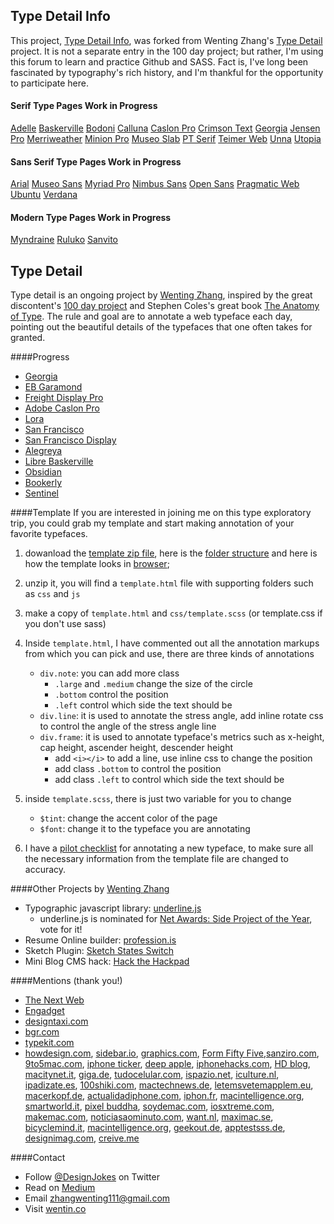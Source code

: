 Type Detail Info
----------------

This project, [Type Detail Info](http://typedetail.info/), was forked from Wenting Zhang's [Type Detail](http://typedetail.com/) project. It is not a separate entry in the 100 day project; but rather, I'm using this forum to learn and practice Github and SASS. Fact is, I've long been fascinated by typography's rich history, and I'm thankful for the opportunity to participate here. 

#### Serif Type Pages Work in Progress
[Adelle](http://typedetail.info/adelle_tk_detail.html)
[Baskerville](http://typedetail.info/baskerville_detail.html)
[Bodoni](http://typedetail.info/bodoni_tk_detail.html)
[Calluna](http://typedetail.info/calluna_tk_detail.html)
[Caslon Pro](http://typedetail.info/caslon_tk_detail.html)
[Crimson Text](http://typedetail.info/crimson_detail.html)
[Georgia](http://typedetail.info/georgia_detail.html)
[Jensen Pro](http://typedetail.info/jensen_tk_detail.html)
[Merriweather](http://typedetail.info/merriweather_detail.html)
[Minion Pro](http://typedetail.info/minion_tk_detail.html)
[Museo Slab](http://typedetail.info/museo_slab_tk_detail.html)
[PT Serif](http://typedetail.info/pt_serif_tk_detail.html)
[Teimer Web](http://typedetail.info/teimer_tk_detail.html)
[Unna](http://typedetail.info/unna_detail.html) 
[Utopia](http://typedetail.info/utopia_tk_detail.html)

#### Sans Serif Type Pages Work in Progress
[Arial](http://typedetail.info/arial_detail.html)
[Museo Sans](http://typedetail.info/museo_sans_tk_detail.html)
[Myriad Pro](http://typedetail.info/myriad_sans_tk_detail.html)
[Nimbus Sans](http://typedetail.info/nimbus_sans_tk_detail.html)
[Open Sans](http://typedetail.info/open_sans_tk_detail.html)
[Pragmatic Web](http://typedetail.info/pragmatica_tk_detail.html)
[Ubuntu](http://typedetail.info/ubuntu_detail.html)
[Verdana](http://typedetail.info/verdana_detail.html)

#### Modern Type Pages Work in Progress</h3>
[Myndraine](http://typedetail.info/myndraine_detail.html)
[Ruluko](http://typedetail.info/ruluko_detail.html)
[Sanvito](http://typedetail.info/sanvito_tk_detail.html)

Type Detail
-----------

Type detail is an ongoing project by [Wenting Zhang](https://thenetawards.com/vote/talent/wenting-zhang/), inspired by the great discontent's [100 day project](https://thegreatdiscontent.com/100days) and Stephen Coles's great book [The Anatomy of Type](http://typeanatomy.com/). The rule and goal are to annotate a web typeface each day, pointing out the beautiful details of the typefaces that one often takes for granted.

####Progress
- [Georgia](http://typedetail.com/georgia.html)
- [EB Garamond](http://typedetail.com/eb-garamond.html)
- [Freight Display Pro](http://typedetail.com/freight-display-pro.html)
- [Adobe Caslon Pro](http://typedetail.com/caslon.html)
- [Lora](http://typedetail.com/lora.html)
- [San Francisco](http://typedetail.com/san-francisco.html)
- [San Francisco Display](http://typedetail.com/san-francisco-display.html)
- [Alegreya](http://typedetail.com/alegreya.html)
- [Libre Baskerville](http://typedetail.com/libre-baskerville.html)
- [Obsidian](http://typedetail.com/obsidian.html)
- [Bookerly](http://typedetail.com/bookerly.html)
- [Sentinel](http://typedetail.com/sentinel.html)

####Template
If you are interested in joining me on this type exploratory trip, you could grab my template and start making annotation of your favorite typefaces.

1.  dowanload the [template zip file](https://github.com/wentin/typedetail/raw/gh-pages/template/template.zip), here is the [folder structure](https://github.com/wentin/typedetail/tree/gh-pages/template) and here is how the template looks in [browser](http://typedetail.com/template/template.html);
2. unzip it, you will find a `template.html` file with supporting folders such as `css` and `js`
3. make a copy of `template.html` and `css/template.scss` (or template.css if you don't use sass)
4. Inside `template.html`, I have commented out all the annotation markups from which you can pick and use, there are three kinds of annotations
    * `div.note`: you can add more class
        * `.large` and `.medium` change the size of the circle
        * `.bottom` control the position
        * `.left` control which side the text should be
    * `div.line`:  it is used to annotate the stress angle, add inline rotate css to control the angle of the stress angle line
    * `div.frame`: it is used to annotate typeface's metrics such as x-height, cap height, ascender height, descender height
        * add `<i></i>` to add a line, use inline css to change the position
        * add class `.bottom` to control the position
        * add class `.left` to control which side the text should be
5. inside `template.scss`, there is just two variable for you to change
    * `$tint`: change the accent color of the page 
    * `$font`:  change it to the typeface you are annotating

6. I have a [pilot checklist](https://hackpad.com/Type-Detail-Checklist-YOFriuaXEkj) for annotating a new typeface, to make sure all the necessary information from the template file are changed to accuracy.

####Other Projects by [Wenting Zhang](https://thenetawards.com/vote/talent/wenting-zhang/)
* Typographic javascript library: [underline.js](https://github.com/wentin/underlineJS)
  * underline.js is nominated for [Net Awards: Side Project of the Year](https://thenetawards.com/vote/side-project/underline-js/), vote for it!
* Resume Online builder: [profession.is](http://profession.is/#/)
* Sketch Plugin: [Sketch States Switch](https://github.com/wentin/sketch-states-switch)
* Mini Blog CMS hack: [Hack the Hackpad](https://github.com/wentin/Hack-the-Hackpad)


####Mentions (thank you!)
* [The Next Web](http://thenextweb.com/apple/2015/05/25/font-of-all-knowledge/)
* [Engadget](http://de.engadget.com/2015/05/25/apples-neue-font-san-francisco-unter-der-lupe/)
* [designtaxi.com](http://designtaxi.com/news/376166/For-Type-Lovers-100-Day-Project-Zooms-In-On-The-Beautiful-Details-Of-Typefaces/)
* [bgr.com](http://bgr.com/2015/05/25/ios-9-os-x-10-11-san-francisco-font/)
* [typekit.com](http://blog.typekit.com/2015/06/05/sites-we-like-type-detail-professional-web-typography/)
* [howdesign.com](http://www.howdesign.com/design-creativity/top-10-sites-for-designers/top-10-websites-resources-for-graphic-designers/), [sidebar.io](http://sidebar.io/2015/5/24), [graphics.com](http://www.graphics.com/resource/type-detail), [Form Fifty Five](http://formfiftyfive.com/2015/06/type-detail/#respond),[sanziro.com](http://sanziro.com/2015/05/a-peak-at-apples-san-francisco-font.html), [9to5mac.com](http://9to5mac.com/2015/05/25/apple-typeface-san-francisco/), [iphone ticker](http://www.iphone-ticker.de/san-francisco-alle-hintergruende-zur-neuen-ios-9-schriftart-82024/), [deep apple](http://deepapple.com/news/48147.html), [iphonehacks.com](http://www.iphonehacks.com/2015/05/designer-highlights-the-detail-in-apples-new-san-francisco-font.html), [HD blog](http://apple.hdblog.it/2015/05/25/Un-designer-mostra-perche-Apple-ha-scelto-di-usare-il-nuovo-font-San-Francisco/), [macitynet.it](http://www.macitynet.it/font-san-francisco-designer-spiega-perche-apple-lo-ha-scelto/), [giga.de](http://www.giga.de/apps/ios-9/news/san-francisco-was-an-apples-neuer-schrift-so-gut-ist/), [tudocelular.com](http://www.tudocelular.com/apple/noticias/n55035/Designer-explica-porque-Apple-adotou-a-fonte-San-Francisco.html), [ispazio.net](http://www.ispazio.net/523530/un-designer-spiega-perche-apple-pensa-di-adottare-il-carattere-san-francisco-anche-su-ios-e-os-x), [iculture.nl](http://www.iculture.nl/waarom-san-francisco-lettertype/), [ipadizate.es](http://www.ipadizate.es/2015/05/26/contamos-porque-fuente-san-francisco-apple/), [100shiki.com](http://www.100shiki.com/archives/2015/05/type_detail.html), [mactechnews.de](http://www.mactechnews.de/news/article/Apple-Watch-Warum-Apple-die-neue-Schrift-San-Francisco-verwendet-161456.html), [letemsvetemapplem.eu](http://www.letemsvetemapplem.eu/2015/05/25/designer-popsal-proc-apple-ios-9-os-x-10-11-prejde-nove-pismo-san-francisco/), [macerkopf.de](http://www.macerkopf.de/2015/05/26/ios9-darum-apple-schriftart-san/), [actualidadiphone.com](http://www.actualidadiphone.com/type-detail-nos-explica-por-que-apple-usa-san-francisco-como-tipo-de-letra/), [iphon.fr](http://www.iphon.fr/post/police-san-francisco-821357), [macintelligence.org](http://macintelligence.org/blog/2015/05/27/san-francisco-aiutaci-tu/), [smartworld.it](http://www.smartworld.it/informatica/ecco-perche-apple-ha-scelto-il-font-san-francisco.html), [pixel buddha](http://pixelbuddha.net/digest/pixelbuddha-digest-21), [soydemac.com](http://www.soydemac.com/un-disenador-explica-el-porque-apple-ha-elegido-el-tipo-de-fuente-san-francisco/), [iosxtreme.com](http://www.iosxtreme.com/2015/05/25/tipografia-apple-watch-ios-9/), [makemac.com](http://www.makemac.com/apple-watch-font-detail-review/), [noticiasaominuto.com](http://www.noticiasaominuto.com/tech/395683/fonte-do-apple-watch-sera-aplicada-ao-ios-9-e-os-x), [want.nl](http://www.want.nl/waarom-apple-op-het-zelfontwikkelde-lettertype-san-francisco-overstapt/), [maximac.se](http://maximac.se/2015/05/en-narmare-titt-pa-apples-typsnitt-san-francisco/), [bicyclemind.it](http://bicyclemind.it/2015/05/27/dettagli-tipografici/), [macintelligence.org](http://macintelligence.org/blog/2015/05/27/san-francisco-aiutaci-tu/), [geekout.de](http://geekout.de/index_files/San_Francisco_neue_Systemschrift_in_IOS9_und_OSX_10-11.php), [apptestsss.de](http://apptestsss.de/2015/05/25/die-details-von-apples-san-francisco-font/), [designimag.com](http://designimag.com/latest-tools-of-the-week-23rd-may-29th-may/), [creive.me](http://creive.me/archives/5960/)

####Contact
* Follow [@DesignJokes](http://twitter.com/DesignJokes) on Twitter
* Read on [Medium](https://medium.com/@wenting_zhang)
* Email <zhangwenting111@gmail.com>
* Visit [wentin.co](http://wentin.co)
